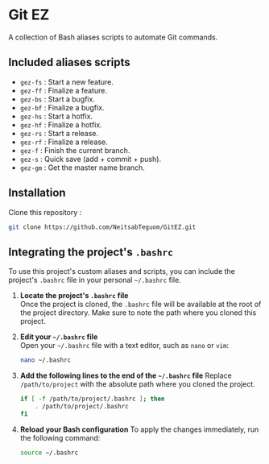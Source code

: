 # Git EZ

A collection of Bash aliases scripts to automate Git commands.

## Included aliases scripts
- `gez-fs` : Start a new feature.
- `gez-ff` : Finalize a feature.
- `gez-bs` : Start a bugfix.
- `gez-bf` : Finalize a bugfix.
- `gez-hs` : Start a hotfix.
- `gez-hf` : Finalize a hotfix.
- `gez-rs` : Start a release.
- `gez-rf` : Finalize a release.
- `gez-f`  : Finish the current branch.
- `gez-s`  : Quick save (add + commit + push).
- `gez-gm` : Get the master name branch.

## Installation

Clone this repository :
   ```bash
   git clone https://github.com/NeitsabTeguom/GitEZ.git
   ```

## Integrating the project's `.bashrc`

To use this project's custom aliases and scripts, you can include the project's `.bashrc` file in your personal `~/.bashrc` file.

1. **Locate the project's `.bashrc` file**  
   Once the project is cloned, the `.bashrc` file will be available at the root of the project directory.
   Make sure to note the path where you cloned this project.

2. **Edit your `~/.bashrc` file**  
   Open your `~/.bashrc` file with a text editor, such as `nano` or `vim`:
   ```bash
   nano ~/.bashrc
   ```
   
3. **Add the following lines to the end of the `~/.bashrc` file**
   Replace `/path/to/project` with the absolute path where you cloned the project.
   ```bash
   if [ -f /path/to/project/.bashrc ]; then
       . /path/to/project/.bashrc
   fi
   ```

4. **Reload your Bash configuration**
   To apply the changes immediately, run the following command:
   ```bash
   source ~/.bashrc
   ```